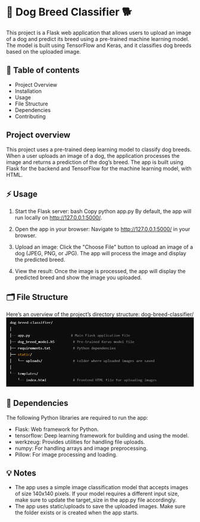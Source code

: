 
# 🐶 Dog Breed Classifier 🐕

This project is a Flask web application that allows users to upload an image of a dog and predict its breed using a pre-trained machine learning model. The model is built using TensorFlow and Keras, and it classifies dog breeds based on the uploaded image.


## 📑 Table of contents
- Project Overview
- Installation
- Usage
- File Structure
- Dependencies
- Contributing


## Project overview
This project uses a pre-trained deep learning model to classify dog breeds. When a user uploads an image of a dog, the application processes the image and returns a prediction of the dog’s breed. The app is built using Flask for the backend and TensorFlow for the machine learning model, with HTML.
## ⚡ Usage
1. Start the Flask server:
bash
Copy
python app.py
By default, the app will run locally on http://127.0.0.1:5000/.

2. Open the app in your browser:
Navigate to http://127.0.0.1:5000/ in your browser.

3. Upload an image:
Click the "Choose File" button to upload an image of a dog (JPEG, PNG, or JPG). The app will process the image and display the predicted breed.

4. View the result:
Once the image is processed, the app will display the predicted breed and show the image you uploaded.


## 🗂️ File Structure

Here’s an overview of the project’s directory structure:
dog-breed-classifier/
![Alter](https://github.com/AdityaTagde/Dogs_Breed_classification/blob/main/Screenshot%202025-01-17%20234833.png)

## 🧩 Dependencies
The following Python libraries are required to run the app:

- Flask: Web framework for Python.
- tensorflow: Deep learning framework for building and using the model.
- werkzeug: Provides utilities for handling file uploads.
- numpy: For handling arrays and image preprocessing.
- Pillow: For image processing and loading.
## 💡 Notes
- The app uses a simple image classification model that accepts images of size 140x140 pixels. If your model requires a different input size, make sure to update the target_size in the app.py file accordingly.
- The app uses static/uploads to save the uploaded images. Make sure the folder exists or is created when the app starts.
